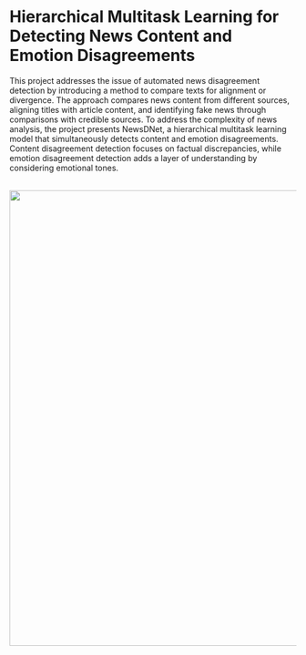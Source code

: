 # Hierarchical Multitask Learning for Detecting News Content and Emotion Disagreements

 This project addresses the issue of automated news disagreement detection by introducing a method to compare texts for alignment or divergence. 
 The approach compares news content from different sources, aligning titles with article content, and identifying fake news through 
 comparisons with credible sources. 
 To address the complexity of news analysis, the project presents NewsDNet, a hierarchical multitask learning model that simultaneously detects 
 content and emotion disagreements. Content disagreement detection focuses on factual discrepancies, while emotion disagreement detection adds 
 a layer of understanding by considering emotional tones.
<br/><br/>
<p align="center">
<a href="url"><img src="https://github.com/user-attachments/assets/594bbd91-89aa-4353-b701-dfe350283e8b" height="800"></a>
</p>

